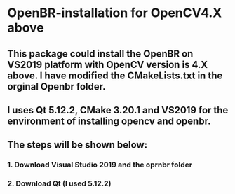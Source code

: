 # OpenBR-installation for OpenCV4.X above
## This package could install the OpenBR on VS2019 platform with OpenCV version is 4.X above. I have modified the CMakeLists.txt in the orginal Openbr folder.
## I uses Qt 5.12.2, CMake 3.20.1 and VS2019 for the environment of installing opencv and openbr.
## The steps will be shown below:
### 1. Download Visual Studio 2019 and the oprnbr folder
### 2. Download Qt (I used 5.12.2)  
